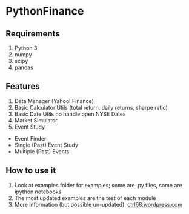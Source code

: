 PythonFinance
=============

Requirements
------------

1. Python 3
2. numpy
3. scipy
4. pandas

Features
--------

1. Data Manager (Yahoo! Finance)
2. Basic Calculator Utils (total return, daily returns, sharpe ratio)
3. Basic Date Utils no handle open NYSE Dates
4. Market Simulator
5. Event Study
  - Event Finder
  - Single (Past) Event Study
  - Multiple (Past) Events

How to use it
-------------

1. Look at examples folder for examples; some are .py files, some are ipython notebooks
2. The most updated examples are the test of each module
3. More information (but possible un-updated): [ctrl68.wordpress.com](http://ctrl68.wordpress.com/category/python/pythonfinance/)
